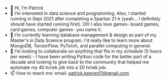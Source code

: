 - 👋 Hi, I’m Patrick
- 👀 I’m interested in data science and programming.  Also, I started running in Sept 2021 after completing a Spartan 21-k (yeah... I definitely should have started running first).  Oh! I also love games- board games, card games, computer games- you name it.
- 🌱 I’m currently learning database management & design as part of my Master's in Data Science program.  I'd really like to learn more about MongoDB, TensorFlow, PyTorch, and parallel computing in general.
- 💞️ I’m looking to collaborate on anything that fits in my schedule (5 hours per week) - I have been writing Python code for the better part of a decade and looking to give back to the community that helped me automate my 40 hr/wk job into a 20 hr/wk job.
- 📫 How to reach me: email: patrick.keener01@gmail.com

<!---
PKeener01/PKeener01 is a ✨ special ✨ repository because its `README.md` (this file) appears on your GitHub profile.
You can click the Preview link to take a look at your changes.
--->
